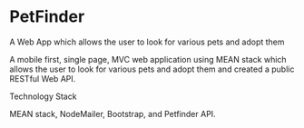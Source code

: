 # PetFinder
A Web App which allows the user to look for various pets and adopt them 

A mobile first, single page, MVC web application using MEAN stack which allows the user to look for various pets and adopt them and created a public RESTful Web API.

Technology Stack 

MEAN stack, NodeMailer, Bootstrap, and Petfinder API.
